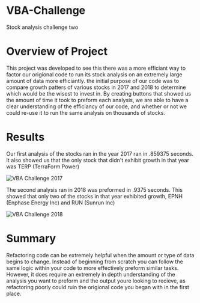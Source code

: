 # VBA-Challenge
Stock analysis challenge two

# Overview of Project
This project was developed to see this there was a more efficiant way to factor our origional code to run its stock analysis on an extremely large amount of data more efficiantly. the initial purpose of our code was to compare growth patters of various stocks in 2017 and 2018 to determine which would be the wisest to invest in. By creating buttons that showed us the amount of time it took to preform each analysis, we are able to have a clear understanding of the efficiancy of our code, and whether or not we could re-use it to run the same analysis on thousands of stocks.

# Results
Our first analysis of the stocks ran in the year 2017 ran in .859375 seconds. It also showed us that the only stock that didn't exhibit growth in that year was TERP (TerraForm Power)

![VBA Challenge 2017](https://user-images.githubusercontent.com/94236316/145515883-8d9c2235-9505-4eb3-b3b1-0c278ee4a055.png)

The second analysis ran in 2018 was preformed in .9375 seconds. This showed that only two of the stocks in that year exhibited growth, EPNH (Enphase Energy Inc) and RUN (Sunrun Inc)

![VBA Challenge 2018](https://user-images.githubusercontent.com/94236316/145516579-92d0ecd8-60e5-4409-b79f-4cc852ef0ad6.png)

# Summary
Refactoring code can be extremely helpful when the amount or type of data begins to change. Instead of beginning from scratch you can follow the same logic within your code to more effectively preform similar tasks. However, it does require an extremely in depth understanding of the analysis you want to preform and the output youre looking to recieve, as refactoring poorly could ruin the origional code you began with in the first place. 

